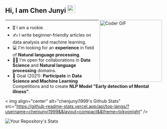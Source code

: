 ## Hi, I am Chen Junyi <img src="https://media.giphy.com/media/hvRJCLFzcasrR4ia7z/giphy.gif" width="25px"> 
<img align="right" src="https://i.imgur.com/mVIr207.gif" alt="Coder GIF" height="200">
<hr/>

- 🎖  I am a rookie.
- ✍ I write beginner-friendly articles on data analysis and machine learning. 
- 💻 I'm looking for an **experience** in field of **Natural language processing**.
- 🤝🏻 I'm open for collaborations in **Data Science** and **Natural language processing** domains.
- 🎯 Goal (2021): **Participate** in **Data Science and Machine Learning** Competitions and to create **NLP Model "Early detection of Mental illness"**.

< img align="center" alt="chenjunyi1999's Github Stats" src="https://github-readme-stats.vercel.app/api/top-langs/?username=chenjunyi1999&&layout=compact&&theme=tokyonight" />

![Your Repository's Stats](https://github-readme-stats.vercel.app/api?username=chenjunyi1999&show_icons=true&theme=radical)

<br />
<br />
<!--START_SECTION:badges-->
<!--END_SECTION:badges-->
